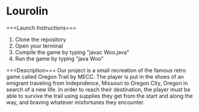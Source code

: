 # Lourolin

===Launch Instructions===
1) Clone the repository
2) Open your terminal
3) Compile the game by typing "javac Woo.java"
4) Run the game by typing "java Woo"

===Description===
Our project is a small recreation of the famous retro game called 
Oregon Trail by MECC. The player is put in the shoes of an emigrant
traveling from Indepndence, Missouri to Oregon City, Oregon in 
search of a new life. In order to reach their destination, the player
must be able to survive the trail using supplies they get from the 
start and along the way, and braving whatever misfortunes they 
encounter. 